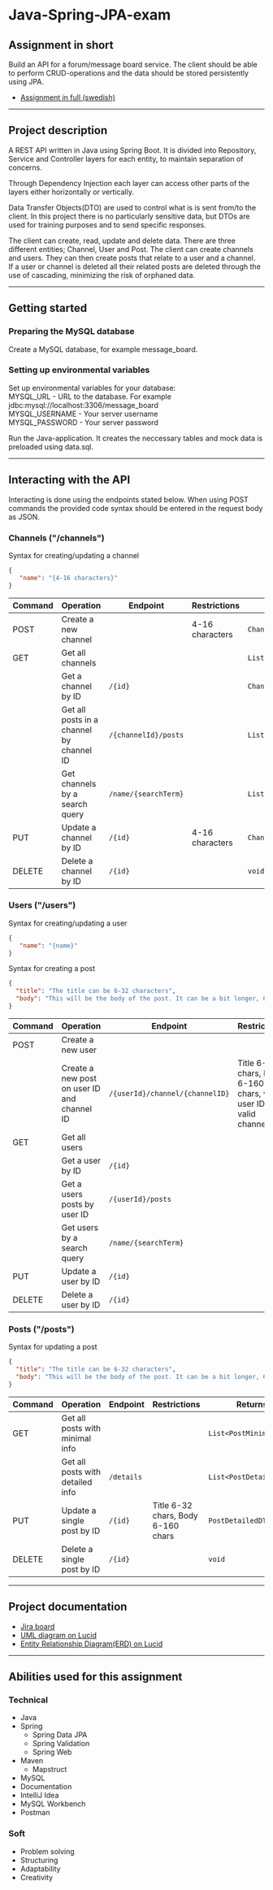 # Java-Spring-JPA-exam

## Assignment in short
Build an API for a forum/message board service.
The client should be able to perform CRUD-operations and the data should be stored persistently using JPA.
- [Assignment in full (swedish)](https://docs.google.com/document/d/1iW2rs-U7Hc4sxsPhKNWb4A_8MLo-i8MYQ0Kn1zClKDA/edit?usp=sharing)

---

## Project description
A REST API written in Java using Spring Boot. It is divided into Repository, Service and Controller layers for each
entity, to maintain separation of concerns.

Through Dependency Injection each layer can access other parts of the layers either horizontally or vertically.  

Data Transfer Objects(DTO) are used to control what is is sent from/to the client. In this project there is 
no particularly sensitive data, but DTOs are used for training purposes and to send specific responses.

The client can create, read, update and delete data. There are three different entities; Channel, User and Post.
The client can create channels and users. They can then create posts that relate to a user and a channel.  
If a user or channel is deleted all their related posts are deleted through the use of cascading, minimizing the risk of
orphaned data.

---

## Getting started

### Preparing the MySQL database
Create a MySQL database, for example message_board.

### Setting up environmental variables
Set up environmental variables for your database:  
MYSQL_URL - URL to the database. For example jdbc:mysql://localhost:3306/message_board  
MYSQL_USERNAME - Your server username  
MYSQL_PASSWORD - Your server password  

Run the Java-application. It creates the neccessary tables and mock data is preloaded using data.sql.

---

## Interacting with the API

Interacting is done using the endpoints stated below. When using POST commands the provided code syntax should be entered 
in the request body as JSON. 


### Channels ("/channels")
Syntax for creating/updating a channel
````json
{
   "name": "{4-16 characters}"
}
````

| Command | Operation                                | Endpoint             | Restrictions    | Returns                |
|---------|------------------------------------------|----------------------|-----------------|------------------------|
| POST    | Create a new channel                     |                      | 4-16 characters | `ChannelDTO`           |
| GET     | Get all channels                         |                      |                 | `List<ChannelDTO>`     |
|         | Get a channel by ID                      | `/{id}`              |                 | `ChannelDTO`           |
|         | Get all posts in a channel by channel ID | `/{channelId}/posts` |                 | `List<PostMinimalDTO>` |
|         | Get channels by a search query           | `/name/{searchTerm}` |                 | `List<ChannelDTO>`     |
| PUT     | Update a channel by ID                   | `/{id}`              | 4-16 characters | `ChannelDTO`           |
| DELETE  | Delete a channel by ID                   | `/{id}`              |                 | `void`                 |

### Users ("/users")
Syntax for creating/updating a user
````json
{
   "name": "{name}"
}
````
Syntax for creating a post
````json
{
  "title": "The title can be 6-32 characters",
  "body": "This will be the body of the post. It can be a bit longer, 6-160 characters."
}
````

| Command | Operation                                   | Endpoint                        | Restrictions                                                        | Returns          |
|---------|---------------------------------------------|---------------------------------|---------------------------------------------------------------------|------------------|
| POST    | Create a new user                           |                                 |                                                                     | `UserDTO`        |
|         | Create a new post on user ID and channel ID | `/{userId}/channel/{channelID}` | Title 6-32 chars, Body 6-160 chars, valid user ID, valid channel ID | `PostMinimalDTO` |
| GET     | Get all users                               |                                 |                                                                     | `List<UserDTO>`  |
|         | Get a user by ID                            | `/{id}`                         |                                                                     | `UserDTO`        |
|         | Get a users posts by user ID                | `/{userId}/posts`               |                                                                     | `List<UserDTO>`  |
|         | Get users by a search query                 | `/name/{searchTerm}`            |                                                                     | `List<UserDTO>`  |
| PUT     | Update a user by ID                         | `/{id}`                         |                                                                     | `UserDTO`        |
| DELETE  | Delete a user by ID                         | `/{id}`                         |                                                                     | `void`           |


### Posts ("/posts")
Syntax for updating a post
````json
{
  "title": "The title can be 6-32 characters",
  "body": "This will be the body of the post. It can be a bit longer, 6-160 characters."
}
````

| Command | Operation                        | Endpoint   | Restrictions                       | Returns                 |
|---------|----------------------------------|------------|------------------------------------|-------------------------|
| GET     | Get all posts with minimal info  |            |                                    | `List<PostMinimalDTO>`  |
|         | Get all posts with detailed info | `/details` |                                    | `List<PostDetailedDTO>` |
| PUT     | Update a single post by ID       | `/{id}`    | Title 6-32 chars, Body 6-160 chars | `PostDetailedDTO`       |
| DELETE  | Delete a single post by ID       | `/{id}`    |                                    | `void`                  |

---

## Project documentation
- [Jira board  ](https://fredande.atlassian.net/jira/software/projects/JSJE/boards/4)
- [UML diagram on Lucid](https://lucid.app/lucidchart/5b5c5dbb-9a6d-4e08-8056-e7ad4ee5ecbd/edit?viewport_loc=-818%2C-874%2C5098%2C2864%2CHWEp-vi-RSFO&invitationId=inv_53fa96bc-78f0-4c3c-9c04-a78bc610d52f)
- [Entity Relationship Diagram(ERD) on Lucid](https://lucid.app/lucidspark/5dfd1bc5-ff0f-4def-931f-bf4ee588e0fb/edit?viewport_loc=-1383%2C-304%2C1501%2C879%2C0_0&invitationId=inv_d5ed5517-53ee-4ce6-a2ac-6ea2b64925c8)

---

## Abilities used for this assignment
### Technical
- Java
- Spring 
   - Spring Data JPA
   - Spring Validation
   - Spring Web
- Maven
  - Mapstruct 
- MySQL
- Documentation
- IntelliJ Idea
- MySQL Workbench
- Postman

### Soft
- Problem solving
- Structuring
- Adaptability
- Creativity